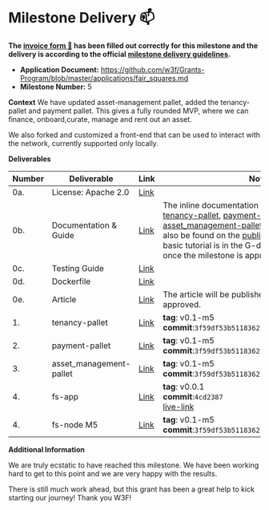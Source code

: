 # Milestone Delivery :mailbox:

**The [invoice form :pencil:](https://docs.google.com/forms/d/e/1FAIpQLSfmNYaoCgrxyhzgoKQ0ynQvnNRoTmgApz9NrMp-hd8mhIiO0A/viewform) has been filled out correctly for this milestone and the delivery is according to the official [milestone delivery guidelines](https://github.com/w3f/Grants-Program/blob/master/docs/milestone-deliverables-guidelines.md).**  

* **Application Document:** https://github.com/w3f/Grants-Program/blob/master/applications/fair_squares.md
* **Milestone Number:** 5 

**Context** 
We have updated asset-management pallet, added the tenancy-pallet and payment pallet. This gives a fully rounded MVP, where we can finance, onboard,curate, manage and rent out an asset. 

We also forked and customized a front-end that can be used to interact with the network, currently supported only locally. 

**Deliverables**

| Number | Deliverable | Link | Notes |
| ------------- | ------------- | ------------- |------------- |
| 0a. | License: Apache 2.0 |[Link](https://github.com/Fair-Squares/fair-squares/blob/main/LICENSE)| | 
| 0b.  | Documentation & Guide |[Link](https://docs.google.com/document/d/1M98KXcTvXFI75U4JnqlHuoa03x_YZQ0ZKLWWYDGAUl8/edit?usp=sharing)| The inline documentation is in the lib.rs files of [tenancy-pallet](https://github.com/Fair-Squares/fair-squares/blob/main/pallets/tenancy/src/lib.rs), [payment-pallet](https://github.com/Fair-Squares/fair-squares/blob/main/pallets/payment/src/lib.rs) and the updated [asset_management-pallet](https://github.com/Fair-Squares/fair-squares/blob/main/pallets/asset_management/src/lib.rs). All of the FS docs can also be found on the [published docs page](https://fair-squares.github.io/fair-squares/fs_node/index.html). The basic tutorial is in the G-doc it will be published once the milestone is approved| 
| 0c. | Testing Guide |[Link](https://github.com/Fair-Squares/fair-squares#run-all-tests) || 
| 0d. | Dockerfile |[Link](https://github.com/Fair-Squares/fair-squares/blob/main/Dockerfile) | | 
| 0e.  | Article |[Link](https://docs.google.com/document/d/1DQeoj0VDqoFjVu3lGxe--iD6OmyWnh6cO4lbiHhZXQ4/edit?usp=sharing)| The article will be published once the milestone is approved. | 
| 1.  | tenancy-pallet |[Link](https://github.com/Fair-Squares/fair-squares/tree/main/pallets/tenancy)| **tag**: v0.1-m5 </br> **commit**:`3f59df53b51183622aa34b9d4ee767a1ab4563b1`|
| 2.  | payment-pallet |[Link](https://github.com/Fair-Squares/fair-squares/tree/main/pallets/payment)| **tag**: v0.1-m5 </br> **commit**:`3f59df53b51183622aa34b9d4ee767a1ab4563b1`|
| 3.  | asset_management-pallet |[Link](https://github.com/Fair-Squares/fair-squares/tree/main/pallets/asset_management)| **tag**: v0.1-m5 </br> **commit**:`3f59df53b51183622aa34b9d4ee767a1ab4563b1`|
| 4.  | fs-app |[Link](https://github.com/Fair-Squares/fs-dapp)| **tag**: v0.0.1 </br> **commit**:`4cd2387` </br> [live-link](https://fair-squares.github.io/fs-dapp/#/dashboard)|
| 4.  | fs-node M5 |[Link](https://github.com/Fair-Squares/fair-squares)| **tag**: v0.1-m5 </br> **commit**:`3f59df53b51183622aa34b9d4ee767a1ab4563b1`|

**Additional Information**

We are truly ecstatic to have reached this milestone. We have been working hard to get to this point and we are very happy with the results. 

There is still much work ahead, but this grant has been a great help to kick starting our journey! Thank you W3F!


